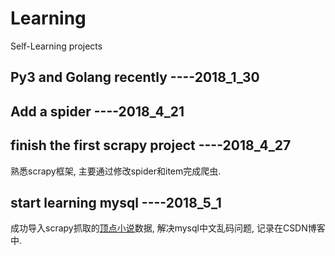 # Learning
Self-Learning projects

## Py3 and Golang recently ----2018_1_30
## Add a spider ----2018_4_21
## finish the first scrapy project ----2018_4_27
熟悉scrapy框架, 主要通过修改spider和item完成爬虫.
## start learning mysql ----2018_5_1
成功导入scrapy抓取的[顶点小说](http://www.23us.so/)数据, 解决mysql中文乱码问题, 记录在CSDN博客中.
